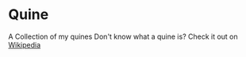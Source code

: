 Quine
=====

A Collection of my quines
Don't know what a quine is? Check it out on [Wikipedia](https://en.wikipedia.org/wiki/Quine_(computing))